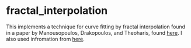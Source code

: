 fractal_interpolation
=====================

This implements a technique for curve fitting by fractal interpolation found in a paper by Manousopoulos, Drakopoulos, and Theoharis, found [here](http://graphics.di.uoa.gr/Downloads/papers/journals/p30.pdf). I also used infromation from [here](http://www.mi.sanu.ac.rs/vismath/kobes/).
